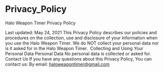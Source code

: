 # Privacy_Policy

Halo Weapon Timer Privacy Policy

Last updated: May 24, 2021
This Privacy Policy describes our policies and procedures on the collection, use and disclosure of your information when you use the Halo Weapon Timer.
We do NOT collect your personal data nor is it asked for in the Halo Weapon Timer. 
Collecting and Using Your Personal Data
Personal Data
No personal data is collected or asked for.
Contact Us
If you have any questions about this Privacy Policy, You can contact us:
By email: haloweapontimer@gmail.com
